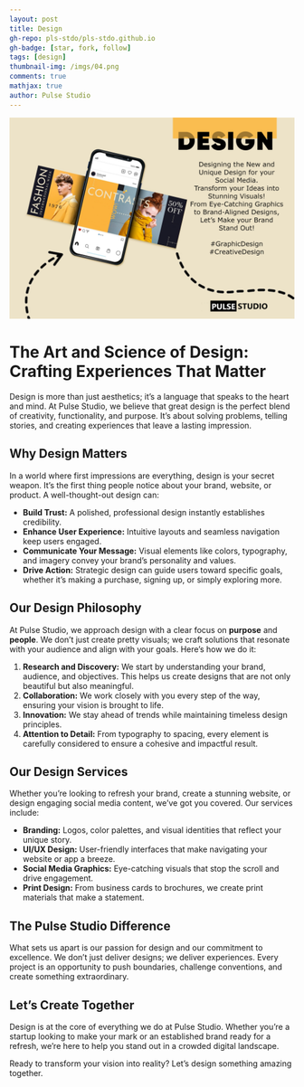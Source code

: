 ```yaml
---
layout: post
title: Design
gh-repo: pls-stdo/pls-stdo.github.io
gh-badge: [star, fork, follow]
tags: [design]
thumbnail-img: /imgs/04.png
comments: true
mathjax: true
author: Pulse Studio
---
```


<img src="/imgs/04.png" width="850px">

# The Art and Science of Design: Crafting Experiences That Matter

Design is more than just aesthetics; it’s a language that speaks to the heart and mind. At Pulse Studio, we believe that great design is the perfect blend of creativity, functionality, and purpose. It’s about solving problems, telling stories, and creating experiences that leave a lasting impression.

## Why Design Matters

In a world where first impressions are everything, design is your secret weapon. It’s the first thing people notice about your brand, website, or product. A well-thought-out design can:
- **Build Trust:** A polished, professional design instantly establishes credibility.
- **Enhance User Experience:** Intuitive layouts and seamless navigation keep users engaged.
- **Communicate Your Message:** Visual elements like colors, typography, and imagery convey your brand’s personality and values.
- **Drive Action:** Strategic design can guide users toward specific goals, whether it’s making a purchase, signing up, or simply exploring more.

## Our Design Philosophy

At Pulse Studio, we approach design with a clear focus on **purpose** and **people**. We don’t just create pretty visuals; we craft solutions that resonate with your audience and align with your goals. Here’s how we do it:

1. **Research and Discovery:** We start by understanding your brand, audience, and objectives. This helps us create designs that are not only beautiful but also meaningful.
2. **Collaboration:** We work closely with you every step of the way, ensuring your vision is brought to life.
3. **Innovation:** We stay ahead of trends while maintaining timeless design principles.
4. **Attention to Detail:** From typography to spacing, every element is carefully considered to ensure a cohesive and impactful result.

## Our Design Services

Whether you’re looking to refresh your brand, create a stunning website, or design engaging social media content, we’ve got you covered. Our services include:
- **Branding:** Logos, color palettes, and visual identities that reflect your unique story.
- **UI/UX Design:** User-friendly interfaces that make navigating your website or app a breeze.
- **Social Media Graphics:** Eye-catching visuals that stop the scroll and drive engagement.
- **Print Design:** From business cards to brochures, we create print materials that make a statement.

## The Pulse Studio Difference

What sets us apart is our passion for design and our commitment to excellence. We don’t just deliver designs; we deliver experiences. Every project is an opportunity to push boundaries, challenge conventions, and create something extraordinary.

## Let’s Create Together

Design is at the core of everything we do at Pulse Studio. Whether you’re a startup looking to make your mark or an established brand ready for a refresh, we’re here to help you stand out in a crowded digital landscape.

Ready to transform your vision into reality? Let’s design something amazing together.